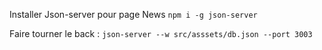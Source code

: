 Installer Json-server pour page News
`npm i -g json-server`

Faire tourner le back : `json-server --w src/asssets/db.json --port 3003`